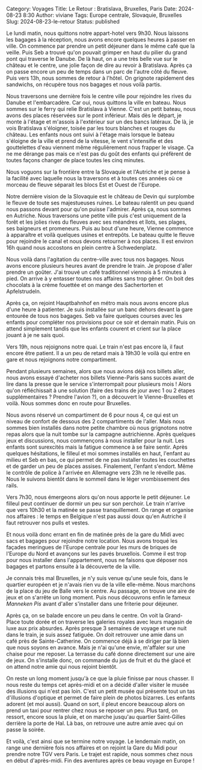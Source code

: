 Category: Voyages
Title: Le Retour : Bratislava, Bruxelles, Paris
Date: 2024-08-23 8:30
Author: viviane
Tags: Europe centrale, Slovaquie, Bruxelles
Slug: 2024-08-23-le-retour
Status: published

Le lundi matin, nous quittons notre appart-hotel vers 9h30. Nous laissons les bagages à la réception, nous avons encore quelques heures à passer en ville. On commence par prendre un petit déjeuner dans le même café que la veille. Puis Seb a trouvé qu'on pouvait grimper en haut du pilier du grand pont qui traverse le Danube. De là haut, on a une très belle vue sur le château et le centre, une jolie façon de dire au revoir à Bratislava. Après ça on passe encore un peu de temps dans un parc de l'autre côté du fleuve. Puis vers 13h, nous sommes de retour à l'hôtel. On grignote rapidement des sandwichs, on récupère tous nos bagages et nous voilà partis.

Nous traversons une dernière fois le centre ville pour rejoindre les rives du Danube et l'embarcadère. Car oui, nous quittons la ville en bateau. Nous sommes sur le ferry qui relie Bratislava à Vienne. C'est un petit bateau, nous avons des places réservées sur le pont inférieur. Mais dès le départ, je monte à l'étage et m'assois à l'extérieur sur un des bancs latéraux. De là, je vois Bratislava s'éloigner, toisée par les tours blanches et rouges du château. Les enfants nous ont suivi à l'étage mais lorsque le bateau s'éloigne de la ville et prend de la vitesse, le vent s'intensifie et des gouttelettes d'eau viennent même régulièrement nous frapper le visage. Ça ne me dérange pas mais ce n'est pas du goût des enfants qui préfèrent de toutes façons changer de place toutes les cinq minutes.

Nous voguons sur la frontière entre la Slovaquie et l'Autriche et je pense à la facilité avec laquelle nous la traversons et à toutes ces années où ce morceau de fleuve séparait les blocs Est et Ouest de l'Europe.

Notre dernière vision de la Slovaquie est le château de Devin qui surplombe le fleuve de toute ses majestueuses ruines. Le bateau ralentit un peu quand nous passons devant pour qu'on puisse l'admirer. Après ça, nous sommes en Autriche. Nous traversons une petite ville puis c'est uniquement de la forêt et les jolies rives du fleuves avec ses méandres et îlots, ses plages, ses baigneurs et promeneurs. Puis au bout d'une heure, Vienne commence à apparaître et voilà quelques usines et entrepôts. Le bateau quitte le fleuve pour rejoindre le canal et nous devons retourner à nos places. Il est environ 16h quand nous accostons en plein centre à Schwedenplatz.

Nous voilà dans l'agitation du centre-ville avec tous nos bagages. Nous avons encore plusieurs heures avant de prendre le train. Je propose d'aller prendre un goûter. J'ai trouvé un café traditionnel viennois à 5 minutes à pied. On arrive à y entasser toutes nos affaires sans trop gêner. On boit des chocolats à la crème fouettée et on mange des Sachertorten et Apfelstrudeln.

Après ça, on rejoint Hauptbahnhof en métro mais nous avons encore plus d'une heure à patienter. Je suis installée sur un banc dehors devant la gare entourée de tous nos bagages. Seb va faire quelques courses avec les enfants pour compléter nos provisions pour ce soir et demain matin. Puis on attend simplement tandis que les enfants courent et crient sur la place jouant à je ne sais quoi.

Vers 19h, nous rejoignons notre quai. Le train n'est pas encore là, il faut encore être patient. Il a un peu de retard mais à 19h30 le voilà qui entre en gare et nous rejoignons notre compartiment.

Pendant plusieurs semaines, alors que nous avions déjà nos billets aller, nous avons essayé d'acheter nos billets Vienne-Paris sans succès avant de lire dans la presse que le service s'interrompait pour plusieurs mois ! Alors qu'on réfléchissait à une solution (faire des trains de jour avec 1 ou 2 étapes supplémentaires ? Prendre l'avion ?), on a découvert le Vienne-Bruxelles et voilà. Nous sommes donc en route pour Bruxelles.

Nous avons réservé un compartiment de 6 pour nous 4, ce qui est un niveau de confort de dessous des 2 compartiments de l'aller. Mais nous sommes bien installés dans notre petite chambre où nous grignotons notre repas alors que la nuit tombe sur la campagne autrichienne. Après quelques jeux et discussions, nous commençons à nous installer pour la nuit. Les enfants sont surexcités mais la fatigue commence à se faire sentir. Après quelques hésitations, le filleul et moi sommes installés en haut, l'enfant au milieu et Seb en bas, ce qui permet de ne pas installer toutes les couchettes et de garder un peu de places assises. Finalement, l'enfant s'endort. Même le contrôle de police à l'arrivée en Allemagne vers 23h ne le réveille pas. Nous le suivons bientôt dans le sommeil dans le léger vrombissement des rails.

Vers 7h30, nous émergeons alors qu'on nous apporte le petit déjeuner. Le filleul peut continuer de dormir un peu sur son perchoir. Le train n'arrive que vers 10h30 et la matinée se passe tranquillement. On range et organise nos affaires : le temps en Belgique n'est pas aussi doux qu'en Autriche il faut retrouver nos pulls et vestes.

Et nous voilà donc errant en fin de matinée près de la gare du Midi avec sacs et bagages pour rejoindre notre location. Nous avons troqué les façades meringues de l'Europe centrale pour les murs de briques de l'Europe du Nord et avançons sur les pavés bruxellois. Comme il est trop pour nous installer dans l'appartement, nous ne faisons que déposer nos bagages et partons ensuite à la découverte de la ville.

Je connais très mal Bruxelles, je n'y suis venue qu'une seule fois, dans le quartier européen et je n'avais rien vu de la ville elle-même. Nous marchons de la place du jeu de Balle vers le centre. Au passage, on trouve une aire de jeux et on s'arrête un long moment. Puis nous découvrons enfin le fameux *Manneken Pis* avant d'aller s'installer dans une friterie pour déjeuner.

Après ça, on se balade encore un peu dans le centre. On voit la Grand-Place toute dorée et on traverse les galeries royales avec leurs magasin de luxe aux prix absurdes. Après presque 3 semaines de voyage et une nuit dans le train, je suis assez fatiguée. On doit retrouver une amie dans un café près de Sainte-Catherine. On commence déjà à se diriger par là bien que nous soyons en avance. Mais je n'ai qu'une envie, m'affaler sur une chaise pour me reposer. La terrasse du café donne directement sur une aire de jeux. On s'installe donc, on commande du jus de fruit et du thé glacé et on attend notre amie qui nous rejoint bientôt.

On reste un long moment jusqu'à ce que la pluie finisse par nous chasser. Il nous reste du temps cet après-midi et on a décidé d'aller visiter le musée des illusions qui n'est pas loin. C'est un petit musée qui présente tout un tas d'illusions d'optique et permet de faire plein de photos bizarres. Les enfants adorent (et moi aussi). Quand on sort, il pleut encore beaucoup alors on prend un taxi pour rentrer chez nous se reposer un peu. Plus tard, on ressort, encore sous la pluie, et on marche jusqu'au quartier Saint-Gilles derrière la porte de Hal. Là bas, on retrouve une autre amie avec qui on passe la soirée.

Et voilà, c'est ainsi que se termine notre voyage. Le lendemain matin, on range une dernière fois nos affaires et on rejoint la Gare du Midi pour prendre notre TGV vers Paris. Le trajet est rapide, nous sommes chez nous en début d'après-midi. Fin des aventures après ce beau voyage en Europe !

